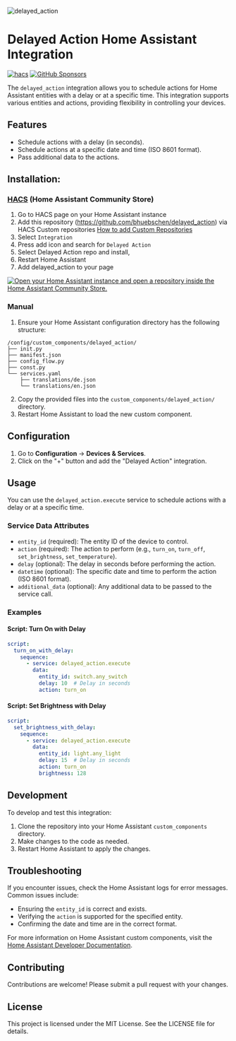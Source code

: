 ![delayed_action](https://github.com/bhuebschen/delayed_action/assets/1864448/fe84a672-b572-46ca-bb7e-73f236ab4306)

# Delayed Action Home Assistant Integration

[![hacs][hacs-image]][hacs-url]
[![GitHub Sponsors][gh-sponsors-image]][gh-sponsors-url]

The `delayed_action` integration allows you to schedule actions for Home Assistant entities with a delay or at a specific time. This integration supports various entities and actions, providing flexibility in controlling your devices.

## Features

- Schedule actions with a delay (in seconds).
- Schedule actions at a specific date and time (ISO 8601 format).
- Pass additional data to the actions.

## Installation:

### [HACS](hacs) (Home Assistant Community Store)

1. Go to HACS page on your Home Assistant instance
1. Add this repository (https://github.com/bhuebschen/delayed_action) via HACS Custom repositories [How to add Custom Repositories](https://hacs.xyz/docs/faq/custom_repositories/)
1. Select `Integration`
1. Press add icon and search for `Delayed Action`
1. Select Delayed Action repo and install,
1. Restart Home Assistant
1. Add delayed_action to your page

[![Open your Home Assistant instance and open a repository inside the Home Assistant Community Store.](https://my.home-assistant.io/badges/hacs_repository.svg)](https://my.home-assistant.io/redirect/hacs_repository/?owner=bhuebschen&repository=delayed_action&category=integration)

### Manual

1. Ensure your Home Assistant configuration directory has the following structure:

```
/config/custom_components/delayed_action/
├── init.py
├── manifest.json
├── config_flow.py
├── const.py
└── services.yaml
    ├── translations/de.json
    └── translations/en.json
```

2. Copy the provided files into the `custom_components/delayed_action/` directory.
3. Restart Home Assistant to load the new custom component.

## Configuration

1. Go to **Configuration** -> **Devices & Services**.
1. Click on the "+" button and add the "Delayed Action" integration.

## Usage

You can use the `delayed_action.execute` service to schedule actions with a delay or at a specific time.

### Service Data Attributes

- `entity_id` (required): The entity ID of the device to control.
- `action` (required): The action to perform (e.g., `turn_on`, `turn_off`, `set_brightness`, `set_temperature`).
- `delay` (optional): The delay in seconds before performing the action.
- `datetime` (optional): The specific date and time to perform the action (ISO 8601 format).
- `additional_data` (optional): Any additional data to be passed to the service call.

### Examples

#### Script: Turn On with Delay

```yaml
script:
  turn_on_with_delay:
    sequence:
      - service: delayed_action.execute
        data:
          entity_id: switch.any_switch
          delay: 10  # Delay in seconds
          action: turn_on
```

#### Script: Set Brightness with Delay

```yaml
script:
  set_brightness_with_delay:
    sequence:
      - service: delayed_action.execute
        data:
          entity_id: light.any_light
          delay: 15  # Delay in seconds
          action: turn_on
          brightness: 128
```

## Development

To develop and test this integration:

1. Clone the repository into your Home Assistant `custom_components` directory.
2. Make changes to the code as needed.
3. Restart Home Assistant to apply the changes.

## Troubleshooting

If you encounter issues, check the Home Assistant logs for error messages. Common issues include:

- Ensuring the `entity_id` is correct and exists.
- Verifying the `action` is supported for the specified entity.
- Confirming the date and time are in the correct format.

For more information on Home Assistant custom components, visit the [Home Assistant Developer Documentation](https://developers.home-assistant.io/docs/creating_integration_file_structure).

## Contributing

Contributions are welcome! Please submit a pull request with your changes.

## License

This project is licensed under the MIT License. See the LICENSE file for details.

<!-- Badges -->

[hacs-url]: https://github.com/hacs/integration
[hacs-image]: https://img.shields.io/badge/hacs-custom-orange.svg?style=flat-square
[gh-sponsors-url]: https://github.com/sponsors/bhuebschen
[gh-sponsors-image]: https://img.shields.io/github/sponsors/bhuebschen?style=flat-square

<!-- References -->

[home-assistant]: https://www.home-assistant.io/
[hacs]: https://hacs.xyz
[latest-release]: https://github.com/bhuebschen/delayed_action/releases/latest
[ha-scripts]: https://www.home-assistant.io/docs/scripts/
[edit-readme]: https://github.com/bhuebschen/delayed_action/edit/master/README.md
